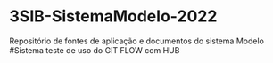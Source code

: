 # 3SIB-SistemaModelo-2022
Repositório de fontes de aplicação e documentos do sistema Modelo
#Sistema teste de uso do GIT FLOW com HUB

